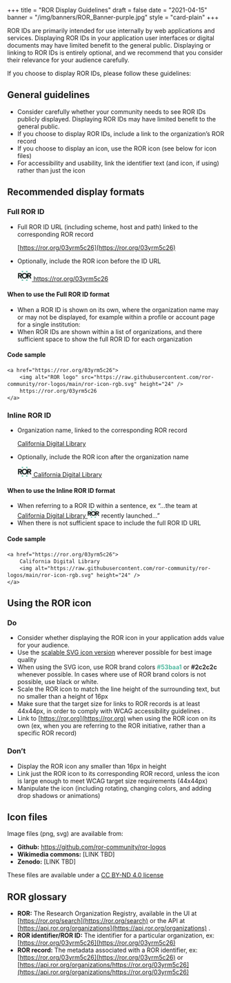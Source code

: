 +++
title = "ROR Display Guidelines"
draft = false
date = "2021-04-15"
banner = "/img/banners/ROR_Banner-purple.jpg"
style = "card-plain"
+++

ROR IDs are primarily intended for use internally by web applications and services. Displaying ROR IDs in your application user interfaces or digital documents may have limited benefit to the general public. Displaying or linking to ROR IDs is entirely optional, and we recommend that you consider their relevance for your audience carefully.

If you choose to display ROR IDs, please follow these guidelines:

## General guidelines

- Consider carefully whether your community needs to see ROR IDs publicly displayed.  Displaying ROR IDs  may have limited benefit to the general public.
- If you choose to display ROR IDs, include a link to the organization’s ROR record
- If you choose to display an icon, use the ROR  icon (see below for icon files)
- For accessibility and usability, link the identifier text (and icon, if using) rather than just the icon

## Recommended display formats

### Full ROR ID

- Full ROR ID URL (including scheme, host and path) linked to the corresponding ROR record

    [https://ror.org/03yrm5c26](https://ror.org/03yrm5c26)
- Optionally, include the ROR icon before the ID URL

    <p>
        <a href="https://ror.org/03yrm5c26">
            <img alt="ROR logo" src="https://raw.githubusercontent.com/ror-community/ror-logos/main/ror-icon-rgb.svg" height="24">
            https://ror.org/03yrm5c26
        </a>
    </p>

#### When to use the Full ROR ID format

- When a ROR ID is shown on its own, where the organization name may or may not be displayed, for example within a profile or account page for a single institution:
- When ROR IDs are shown within a list of organizations, and there sufficient space to show the full ROR ID for each organization

#### Code sample

    <a href="https://ror.org/03yrm5c26">
        <img alt="ROR logo" src="https://raw.githubusercontent.com/ror-community/ror-logos/main/ror-icon-rgb.svg" height="24" />
        https://ror.org/03yrm5c26
    </a>

### Inline ROR ID

- Organization name, linked to the corresponding ROR record

    [California Digital Library](https://ror.org/03yrm5c26)
- Optionally, include the ROR icon after the organization name

    <p>
        <a href="https://ror.org/03yrm5c26">
            <img alt="ROR logo" src="https://raw.githubusercontent.com/ror-community/ror-logos/main/ror-icon-rgb.svg" height="24">
            California Digital Library
        </a>
    </p>

#### When to use the Inline ROR ID format

- When referring to a ROR ID within a sentence, ex “...the team at <a href="https://ror.org/03yrm5c26">California Digital Library <img alt="ROR logo" src="https://raw.githubusercontent.com/ror-community/ror-logos/main/ror-icon-rgb.svg" height="20"></a> recently launched…”
- When there is not sufficient space to include the full ROR ID URL

#### Code sample

    <a href="https://ror.org/03yrm5c26">
        California Digital Library
        <img alt="https://raw.githubusercontent.com/ror-community/ror-logos/main/ror-icon-rgb.svg" height="24" />
    </a>

## Using the ROR icon

### Do

- Consider whether displaying the ROR icon in your application adds value for your audience.
- Use the [scalable SVG icon version](https://raw.githubusercontent.com/ror-community/ror-logos/main/ror-icon-rgb.svg) wherever possible for best image quality
- When using the SVG icon, use ROR brand colors <span style="color:#53baa1;font-weight:bold">#53baa1</span> or <span style="color:#2c2c2c;font-weight:bold">#2c2c2c</span> whenever possible. In cases where use of ROR brand colors is not possible, use black or white.
- Scale the ROR icon to match the line height of the surrounding text, but no smaller than a height of 16px
- Make sure that the target size for links to ROR records is at least 44x44px, in order to comply with WCAG accessibility guidelines .
- Link to [https://ror.org](https://ror.org) when using the ROR icon on its own (ex, when you are referring to the ROR initiative, rather than a specific ROR record)

### Don’t
- Display the ROR icon any smaller than 16px in height
- Link just the ROR icon to its corresponding ROR record, unless the icon is large enough to meet WCAG target size requirements (44x44px)
- Manipulate the icon (including rotating, changing colors, and adding drop shadows or animations)

## Icon files
Image files (png, svg) are available from:
- **Github:** https://github.com/ror-community/ror-logos
- **Wikimedia commons:**  [LINK TBD]
- **Zenodo:** [LINK TBD]

These files are available under a [CC BY-ND 4.0 license](https://creativecommons.org/licenses/by-nd/4.0/)

## ROR glossary

- **ROR:** The Research Organization Registry, available in the UI at [https://ror.org/search](https://ror.org/search) or the API at [https://api.ror.org/organizations](https://api.ror.org/organizations) .
- **ROR identifier/ROR ID:** The identifier for a particular organization, ex: [https://ror.org/03yrm5c26](https://ror.org/03yrm5c26)
- **ROR record:** The metadata associated with a ROR identifier, ex:  [https://ror.org/03yrm5c26](https://ror.org/03yrm5c26) or [https://api.ror.org/organizations/https://ror.org/03yrm5c26](https://api.ror.org/organizations/https://ror.org/03yrm5c26)